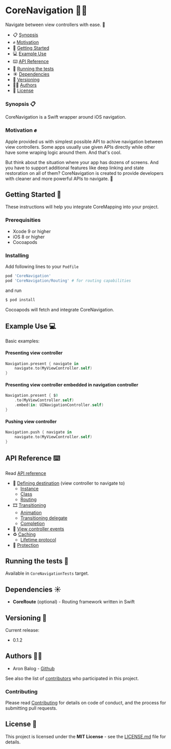 # CoreNavigation 📱📲

Navigate between view controllers with ease. 💫

- 📋 [Synopsis](#synopsis-)
- ✊ [Motivation](#motivation-)
- 🚀 [Getting Started](#getting-started-)
- 💻 [Example Use](#example-use-)
- ⌨️ [API Reference](#api-reference-%EF%B8%8F)
- 🔬 [Running the tests](#running-the-tests-)
- ☀️ [Dependencies](#dependencies-%EF%B8%8F)
- 🤖 [Versioning](#versioning-)
- 👨‍💻 [Authors](#authors-)
- 📄 [License](#license-)

### Synopsis 📋

CoreNavigation is a Swift wrapper around iOS navigation.

### Motivation ✊

Apple provided us with simplest possible API to achive navigation between view controllers. Some apps usually use given APIs directly while other have some wraping logic around them. And that's cool.

But think about the situation where your app has dozens of screens. And you have to support additional features like deep linking and state restoration on all of them? CoreNavigation is created to provide developers with cleaner and more powerful APIs to navigate. 🔌

## Getting Started 🚀

These instructions will help you integrate CoreMapping into your project.

### Prerequisities

- Xcode 9 or higher
- iOS 8 or higher
- Cocoapods

### Installing

Add following lines to your `Podfile`

```ruby
pod 'CoreNavigation'
pod 'CoreNavigation/Routing' # for routing capabilities
```

and run 

```bash
$ pod install
```

Cocoapods will fetch and integrate CoreNavigation.

## Example Use 💻

Basic examples:

#### Presenting view controller

```swift
Navigation.present { navigate in    
    navigate.to(MyViewController.self)
}
```

#### Presenting view controller embedded in navigation controller

```swift
Navigation.present { $0    
    .to(MyViewController.self)
    .embed(in: UINavigationController.self)
}
```

#### Pushing view controller

```swift
Navigation.push { navigate in    
    navigate.to(MyViewController.self)
}
```

## API Reference ⌨️

Read [API reference](Documentation/API_REFERENCE.md)

- 📲 [Defining destination](Documentation/API_REFERENCE.md#destination-) (view controller to navigate to)
    - [Instance](Documentation/API_REFERENCE.md#passing-instance)
    - [Class](Documentation/API_REFERENCE.md#passing-class)
    - [Routing](Documentation/API_REFERENCE.md#passing-route)
- 🎞 [Transitioning](Documentation/API_REFERENCE.md#transitioning-)
    - [Animation](Documentation/API_REFERENCE.md#animation)
    - [Transitioning delegate](Documentation/API_REFERENCE.md#transitioning-delegate)
    - [Completion](Documentation/API_REFERENCE.md#completion)
- 🎯 [View controller events](Documentation/API_REFERENCE.md#view-controller-events-)
- ♻️ [Caching](Documentation/API_REFERENCE.md#caching-%EF%B8%8F)
    - [Lifetime protocol](Documentation/API_REFERENCE.md#lifetime-protocol)
- 👮 [Protection](Documentation/API_REFERENCE.md#protection-)
    
## Running the tests 🔬

Available in `CoreNavigationTests` target.

## Dependencies ☀️

* **CoreRoute** (optional) - Routing framework written in Swift

## Versioning 🤖

Current release:

- 0.1.2

## Authors 👨‍💻

- Aron Balog - [Github](https://github.com/aronbalog)

See also the list of [contributors](CONTRIBUTORS.md) who participated in this project.

### Contributing

Please read [Contributing](CONTRIBUTING.md) for details on code of conduct, and the process for submitting pull requests.

## License 📄

This project is licensed under the **MIT License** - see the [LICENSE.md](LICENSE.md) file for details.
